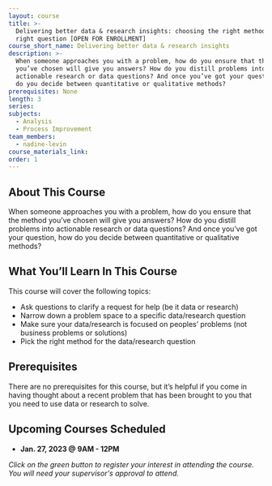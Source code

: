 ```yaml
---
layout: course
title: >-
  Delivering better data & research insights: choosing the right method for the
  right question [OPEN FOR ENROLLMENT]
course_short_name: Delivering better data & research insights
description: >-
  When someone approaches you with a problem, how do you ensure that the method
  you’ve chosen will give you answers? How do you distill problems into
  actionable research or data questions? And once you’ve got your question, how
  do you decide between quantitative or qualitative methods?
prerequisites: None
length: 3
series:
subjects:
  - Analysis
  - Process Improvement
team_members:
  - nadine-levin
course_materials_link:
order: 1
---
```

## About This Course

When someone approaches you with a problem, how do you ensure that the method you’ve chosen will give you answers? How do you distill problems into actionable research or data questions? And once you’ve got your question, how do you decide between quantitative or qualitative methods?

## What You’ll Learn In This Course

This course will cover the following topics:

* Ask questions to clarify a request for help (be it data or research)
* Narrow down a problem space to a specific data/research question
* Make sure your data/research is focused on peoples’ problems (not business problems or solutions)
* Pick the right method for the data/research question

## Prerequisites

There are no prerequisites for this course, but it’s helpful if you come in having thought about a recent problem that has been brought to you that you need to use data or research to solve.

## Upcoming Courses Scheduled

* **Jan. 27, 2023 @ 9AM - 12PM**

*Click on the green button to register your interest in attending the course. You will need your supervisor's approval to attend.*